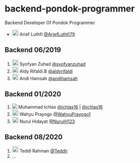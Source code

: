 # backend-pondok-programmer
Backend Developer Of Pondok Programmer

- <img src="https://github.com/ariefluthfi79.png" width="20px"> Arief Luthfi [@AriefLuthfi79](https://github.com/AriefLuthfi79)

## Backend 06/2019
 1. <img src="https://github.com/syofyanzuhad.png" width="20px"> Syofyan Zuhad [@syofyanzuhad](https://github.com/syofyanzuhad)
 2. <img src="https://github.com/aldyrifaldi.png" width="20px"> Aldy Rifaldi.B [@aldyrifaldi](https://github.com/aldyrifaldi)
 3. <img src="https://github.com/Andihamsah.png" width="20px"> Andi Hamsah [@andihamsah](https://github.com/Andihamsah)
 
## Backend 01/2020
 1. <img src="https://gitlab.com/uploads/-/system/user/avatar/6268328/avatar.png?width=20"> Muhammad Ichlas [@ichlas16](https://github.com/ichlas16) | [@ichlas16](https://gitlab.com/ichlas16)
 2. <img src="https://github.com/WahyuPrayogo1.png" width="20px"> Wahyu Prayogo [@WahyuPrayogo1](https://github.com/WahyuPrayogo1)
 3. <img src="https://github.com/NurulH123.png" width="20px"> Nurul Hidayat [@NurulH123](https://github.com/NurulH123) 
 
## Backend 08/2020
 1. <img src="https://github.com/Teddir.png" width="20px"> Teddi Rahman [@Teddir](https://github.com/Teddir)
 2. ...
